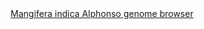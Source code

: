 <div id="Mangifera_indica_Alphonso_genome_browser" align="center">
  <a href="https://ink-blot.github.io/?sessionURL=blob:zZVrj7I4FID_yqafdhNEoFz9po7XUUHU0fHNG1OhQBUo0nqdzH_fjju.m81OdmY2e5mEECinnHP6PIUncMAlIzQHNaDJqiEbQAIsoccJyooUj1CGGahFKGVYAiWOcInzAIPaE4gQ42jmD8TEhPOC1arVEEWVGOc0IwGTGZRRUWF0zxMsQiuajDJ0oTk6MjmgmQjmqIrSIqE5o1UUBJixilItcB6vjkicbs9W11fiVbZPOblmXYkiRGGhHCFRLclDfHqnkI9kjq0u3A61YmmcxrndUmf88TxBtL1uXB6C.cY9DnZNP_QW9_1OxMj0gO_01KknxFR6WXcU78uiGjXnI295MSaaV5w33uOZ391H.sFI4gC37dNmbFgkDXoP3XnYNubTtIk394j7jePAbfKWAUVDBDxLIKXBXiw7CJJStWqGpNi6pBtO5eXKkBzDEW2XlIDat.8S4CUKtiL62xPg50KwAQzv9ldMEqBliEtQqziKYqmOoxm6pSuOoz5LT2Bfpv8wvAzlggZZ4ZDwVUi5zGjJBac4iqAcX0Q9EUmv7ETi94O_EFlIdstjvXAjr2fsOsdu5kGU9S8hnAy73XiIZh5Zuo.nO7Xv4FbenGyGA6vsPDLXbLdNWJQyXxPR0Ydbj2iZIS5CX4bE_StZlOeUI_6yXyWQYBInIsZSJBDQlArOoIzXPyvST.JQDeUXEXQgjKxJSvh5LlLSI6hBzTB19Yca8N9R4cfunfi.rdmqY8OVuhL4ufiEhCuWF0wW3ciHIPqTGZ.e.4VEGfmdvt8bwGYDpvZgPKezMBg1TLo7qNi1TNixh0OFtb0UxSzfnBtZ84APRH_A.2WaldHlj6J8fhVv3oiR37U5oJKgnL.pg2o5lvYXAr1qov8vmryATf.2KG_N_kKqdCYjOCNn7uzHZ62ddQnvrbeX7fJszhdNrR.1zJGvD4rWdIu7o4fx7G4RtZcFPC7gCaK9bX9KlTdX8vOyqLpiWu_bYvyHtshrlH1Ai9ewL8Sf.GkfzwT0y2wBtfqo6G6w55axGxhunU9tL9hMN.Wu78IgchrJuFkfT.eGPxmHSqzYakt09B7_29rcQP92e_uZpCTOM3xF_crNfP7._Cs-">Mangifera indica Alphonso genome browser</a>
</div>
